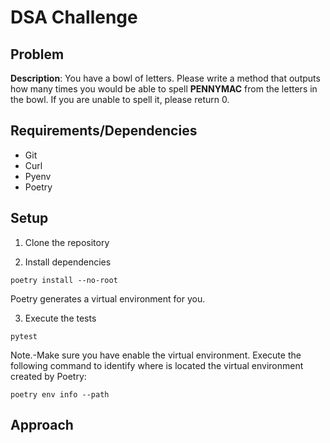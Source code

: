 # DSA Challenge

## Problem

**Description**: You have a bowl of letters. Please write a method that outputs how many times you would be able to spell **PENNYMAC** from the letters in the bowl. If you are unable to spell it, please return 0.

## Requirements/Dependencies
- Git
- Curl
- Pyenv
- Poetry

## Setup

1. Clone the repository

2. Install dependencies
```
poetry install --no-root
```
Poetry generates a virtual environment for you.

3. Execute the tests
```
pytest
```

Note.-Make sure you have enable the virtual environment. Execute the following command to identify where is located the virtual environment created by Poetry:

```
poetry env info --path
```

## Approach